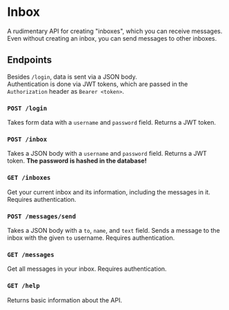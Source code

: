 # Inbox
A rudimentary API for creating "inboxes", which you can receive messages. Even without creating an inbox, you can send messages to other inboxes.

<!-- Visit [TK](https://TK) to see the Swagger UI and try out the API. -->

## Endpoints
Besides `/login`, data is sent via a JSON body.  
Authentication is done via JWT tokens, which are passed in the `Authorization` header as `Bearer <token>`.
### `POST /login`
Takes form data with a `username` and `password` field. Returns a JWT token.
### `POST /inbox`
Takes a JSON body with a `username` and `password` field. Returns a JWT token. **The password is hashed in the database!**
### `GET /inboxes`  
Get your current inbox and its information, including the messages in it. Requires authentication.
### `POST /messages/send`
Takes a JSON body with a `to`, `name`, and `text` field. Sends a message to the inbox with the given `to` username. Requires authentication.
### `GET /messages`
Get all messages in your inbox. Requires authentication.
### `GET /help`
Returns basic information about the API.